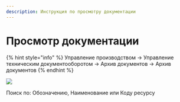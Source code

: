 ```yaml
---
description: Инструкция по просмотру документации
---
```


# Просмотр документации

{% hint style="info" %}
Управление производством → Управление техническим документооборотом → Архив документов → Архив документов
{% endhint %}

![](<../../.gitbook/assets/image (671).png>)

Поиск по: Обозначению, Наименование или Коду ресурсу
